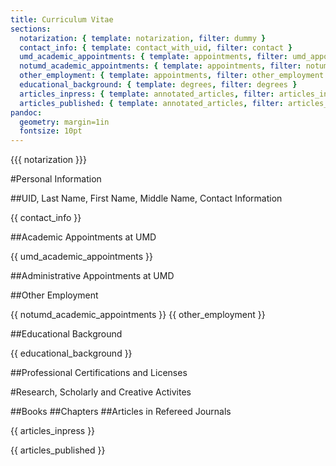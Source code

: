 ```yaml
---
title: Curriculum Vitae
sections:
  notarization: { template: notarization, filter: dummy }
  contact_info: { template: contact_with_uid, filter: contact }
  umd_academic_appointments: { template: appointments, filter: umd_appointments }
  notumd_academic_appointments: { template: appointments, filter: notumd_appointments }
  other_employment: { template: appointments, filter: other_employment }
  educational_background: { template: degrees, filter: degrees }
  articles_inpress: { template: annotated_articles, filter: articles_inpress }
  articles_published: { template: annotated_articles, filter: articles_published }
pandoc:
  geometry: margin=1in
  fontsize: 10pt
---
```


{{{ notarization }}}

#Personal Information

##UID, Last Name, First Name, Middle Name, Contact Information

{{ contact_info }}

##Academic Appointments at UMD

{{ umd_academic_appointments }}

##Administrative Appointments at UMD

##Other Employment

{{ notumd_academic_appointments }}
{{ other_employment }}

##Educational Background

{{ educational_background }}

##Professional Certifications and Licenses

#Research, Scholarly and Creative Activites

##Books
##Chapters
##Articles in Refereed Journals

{{ articles_inpress }}

{{ articles_published }}
